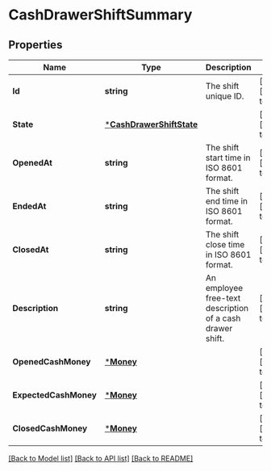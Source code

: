# CashDrawerShiftSummary

## Properties
Name | Type | Description | Notes
------------ | ------------- | ------------- | -------------
**Id** | **string** | The shift unique ID. | [optional] [default to null]
**State** | [***CashDrawerShiftState**](CashDrawerShiftState.md) |  | [optional] [default to null]
**OpenedAt** | **string** | The shift start time in ISO 8601 format. | [optional] [default to null]
**EndedAt** | **string** | The shift end time in ISO 8601 format. | [optional] [default to null]
**ClosedAt** | **string** | The shift close time in ISO 8601 format. | [optional] [default to null]
**Description** | **string** | An employee free-text description of a cash drawer shift. | [optional] [default to null]
**OpenedCashMoney** | [***Money**](Money.md) |  | [optional] [default to null]
**ExpectedCashMoney** | [***Money**](Money.md) |  | [optional] [default to null]
**ClosedCashMoney** | [***Money**](Money.md) |  | [optional] [default to null]

[[Back to Model list]](../README.md#documentation-for-models) [[Back to API list]](../README.md#documentation-for-api-endpoints) [[Back to README]](../README.md)

